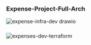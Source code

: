 ### Expense-Project-Full-Arch ###

![expense-infra-dev drawio](https://github.com/iam-Raja/terraform-expense/assets/149984693/b02119be-5ff3-4d77-8b64-898326f92d4a)

### ####

![expenses-dev-terraform](https://github.com/iam-Raja/terraform-expense/assets/149984693/e86de5cd-9988-42fb-80ea-778c3fa12741)
